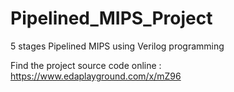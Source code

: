 # Pipelined_MIPS_Project
5 stages Pipelined MIPS using Verilog programming

Find the project source code online :
https://www.edaplayground.com/x/mZ96
